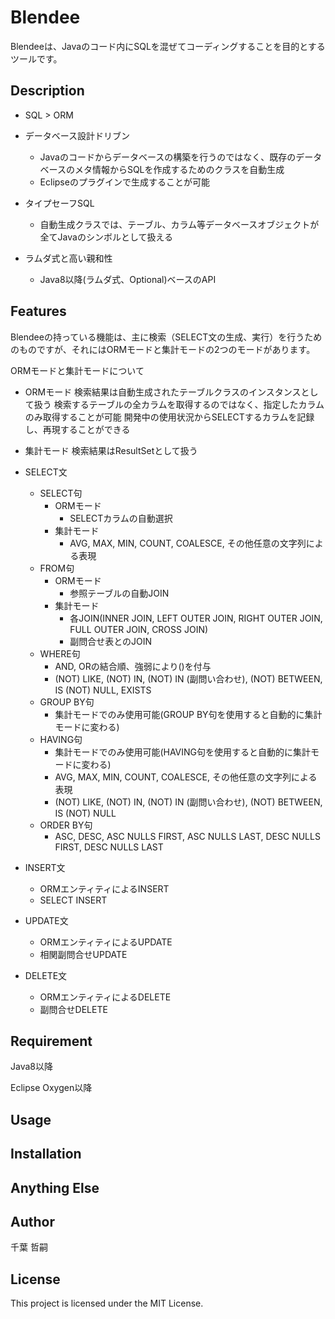 # Blendee

Blendeeは、Javaのコード内にSQLを混ぜてコーディングすることを目的とするツールです。

## Description

- SQL > ORM

- データベース設計ドリブン
	- Javaのコードからデータベースの構築を行うのではなく、既存のデータベースのメタ情報からSQLを作成するためのクラスを自動生成
	- Eclipseのプラグインで生成することが可能

- タイプセーフSQL
	- 自動生成クラスでは、テーブル、カラム等データベースオブジェクトが全てJavaのシンボルとして扱える

- ラムダ式と高い親和性
	- Java8以降(ラムダ式、Optional)ベースのAPI

## Features

Blendeeの持っている機能は、主に検索（SELECT文の生成、実行）を行うためのものですが、それにはORMモードと集計モードの2つのモードがあります。

ORMモードと集計モードについて

- ORMモード
	検索結果は自動生成されたテーブルクラスのインスタンスとして扱う
	検索するテーブルの全カラムを取得するのではなく、指定したカラムのみ取得することが可能
	開発中の使用状況からSELECTするカラムを記録し、再現することができる

- 集計モード
	検索結果はResultSetとして扱う

- SELECT文

	- SELECT句
		- ORMモード
			- SELECTカラムの自動選択
		- 集計モード
			- AVG, MAX, MIN, COUNT, COALESCE, その他任意の文字列による表現
	- FROM句
		- ORMモード
			- 参照テーブルの自動JOIN
		- 集計モード
			- 各JOIN(INNER JOIN, LEFT OUTER JOIN, RIGHT OUTER JOIN, FULL OUTER JOIN, CROSS JOIN)
			- 副問合せ表とのJOIN
	- WHERE句
		- AND, ORの結合順、強弱により()を付与
		- (NOT) LIKE, (NOT) IN, (NOT) IN (副問い合わせ), (NOT) BETWEEN, IS (NOT) NULL, EXISTS
	- GROUP BY句
		- 集計モードでのみ使用可能(GROUP BY句を使用すると自動的に集計モードに変わる)
	- HAVING句
		- 集計モードでのみ使用可能(HAVING句を使用すると自動的に集計モードに変わる)
		- AVG, MAX, MIN, COUNT, COALESCE, その他任意の文字列による表現
		- (NOT) LIKE, (NOT) IN, (NOT) IN (副問い合わせ), (NOT) BETWEEN, IS (NOT) NULL
	- ORDER BY句
		- ASC, DESC, ASC NULLS FIRST, ASC NULLS LAST, DESC NULLS FIRST, DESC NULLS LAST

- INSERT文
	- ORMエンティティによるINSERT
	- SELECT INSERT

- UPDATE文
	- ORMエンティティによるUPDATE
	- 相関副問合せUPDATE

- DELETE文
	- ORMエンティティによるDELETE
	- 副問合せDELETE

## Requirement

Java8以降

Eclipse Oxygen以降

## Usage

## Installation

## Anything Else

## Author

千葉 哲嗣

## License

This project is licensed under the MIT License.
